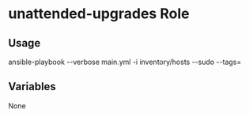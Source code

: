 # unattended-upgrades Role

## Usage

ansible-playbook --verbose main.yml -i inventory/hosts --sudo --tags=

## Variables

None
